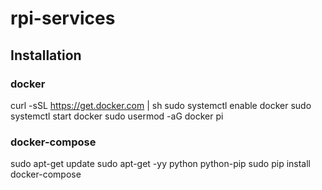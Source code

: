 # rpi-services


## Installation

### docker
curl -sSL https://get.docker.com | sh
sudo systemctl enable docker
sudo systemctl start docker
sudo usermod -aG docker pi

### docker-compose
sudo apt-get update
sudo apt-get -yy python python-pip
sudo pip install docker-compose 

